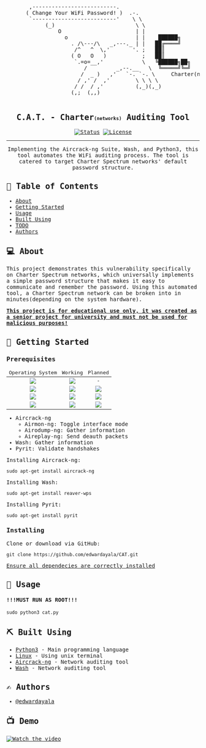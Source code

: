 <p align="center">
  <!-- <a href="" rel="noopener">
 <img width=200px height=200px src="https://i.imgur.com/6wj0hh6.jpg" alt="Project logo"></a> -->
 <pre style="white-space:pre">
       ,--------------------------.                                         
      ( Change Your WiFi Password! )  .-.
       `--------------------------'    \ \
            (_)                         \ \
                O                       | |
                  o                     | |    ██████╗        █████╗        ████████╗
                    . /\---/\   _,---._ | |   ██╔════╝       ██╔══██╗       ╚══██╔══╝
                     /^   ^  \,'       '. ;   ██║            ███████║          ██║
                    ( O   O   )           ;   ██║            ██╔══██║          ██║
                     `.=o=__,'            \   ╚██████╗██╗    ██║  ██║██╗       ██║██╗
                        /         _,--.__   \  ╚═════╝╚═╝    ╚═╝  ╚═╝╚═╝       ╚═╝╚═╝
                       /  _ )   ,'   `-. `-. \     Charter(networks) Auditing Tool
                      / ,' /  ,'        \ \ \ \             by Edward Ayala
                     / /  / ,'          (,_)(,_)
                    (,;  (,,)
 </pre>
</p>
<span style="font-family:monospace">
<h2 align="center">C.A.T. - Charter<span style="font-size:12px">(networks)</span> Auditing Tool</h2>

<div align="center">

[![Status](https://img.shields.io/badge/status-active-success.svg)]()
[![License](https://img.shields.io/badge/license-GNU--GPL3-blue.svg)](/LICENSE)

</div>

---

<p align="center"> Implementing the Aircrack-ng Suite, Wash, and Python3, this tool automates the WiFi auditing process. The tool is catered to target Charter Spectrum networks' default password structure.
<br> 
</p>

## :book: Table of Contents

- [About](#about)
- [Getting Started](#getting_started)
- [Usage](#usage)
- [Built Using](#built_using)
- [TODO](../TODO.md)
- [Authors](#authors)

## :computer:	 About <a name = "about"></a>
This project demonstrates this vulnerability specifically on Charter Spectrum networks, which universally implements a simple password structure that makes it easy to communicate and remember the password. Using this automated tool, a Charter Spectrum network can be broken into in minutes(depending on the system hardware).<br>


[**This project is for educational use only, it was created as a senior project for university and must not be used for malicious purposes!**](https://lmgtfy.com/?q=computer+security+and+ethics)

## 🏁 Getting Started <a name = "getting_started"></a>



### Prerequisites <a name = "pre"></a>
<table style="text-align:center">
<thead>
  <tr>
    <td>Operating System</td>
    <td>Working</td>
    <td>Planned</td>
  </tr>
</thead>
<tbody>
  <tr>
    <td><img src="https://img.icons8.com/color/48/000000/linux.png"/></td>
    <td><img src="https://img.icons8.com/officel/40/000000/checked-2--v1.png"/></td>
    <td>-</td>
  </tr>
  <tr>
    <td><img src="https://img.icons8.com/color/48/000000/android-os.png"/></td>
    <td><img src="https://img.icons8.com/officel/40/000000/multiply.png"/></td>
    <td><img src="https://img.icons8.com/officel/40/000000/checked-2--v1.png"/></td>

  </tr>
  <tr>
    <td><img src="https://img.icons8.com/ios-filled/40/000000/mac-os.png"/></td>
    <td><img src="https://img.icons8.com/officel/40/000000/multiply.png"/></td>
    <td><img src="https://img.icons8.com/officel/40/000000/checked-2--v1.png"/></td>
  </tr>
  <tr>
    <td><img src="https://img.icons8.com/officel/40/000000/windows-10.png"/></td>
    <td><img src="https://img.icons8.com/officel/40/000000/multiply.png"/></td>
    <td><img src="https://img.icons8.com/officel/40/000000/checked-2--v1.png"/></td>
  </tr>
</tbody>
</table>

* Aircrack-ng
  * Airmon-ng: Toggle interface mode
  * Airodump-ng: Gather information
  * Aireplay-ng: Send deauth packets
* Wash: Gather information
* Pyrit: Validate handshakes

Installing Aircrack-ng:
```
sudo apt-get install aircrack-ng
```
Installing Wash:
```
sudo apt-get install reaver-wps
```
Installing Pyrit:
```
sudo apt-get install pyrit
```

### Installing

Clone or download via GitHub:
```
git clone https://github.com/edwardayala/CAT.git
```

[Ensure all dependecies are correctly installed](#pre)


## 🎈 Usage <a name="usage"></a>

#### !!!MUST RUN AS ROOT!!!
```
sudo python3 cat.py
```

## ⛏️ Built Using <a name = "built_using"></a>

- [Python3](https://www.python.org/) - Main programming language
- [Linux](https://www.linux.org/) - Using unix terminal
- [Aircrack-ng](https://www.aircrack-ng.org/) - Network auditing tool
- [Wash](https://github.com/t6x/reaver-wps-fork-t6x) - Network auditing tool

## ✍️ Authors <a name = "authors"></a>

- [@edwardayala](https://github.com/edwardayala)

## :tv: Demo
[![Watch the video](https://img.youtube.com/vi/SQJzsDEgBas/maxresdefault.jpg)](https://youtu.be/SQJzsDEgBas)

</span>
